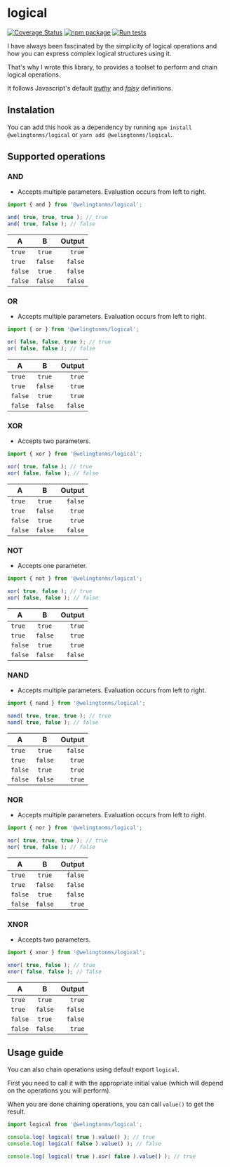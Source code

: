 # logical

[![Coverage Status](https://img.shields.io/coveralls/github/welingtonms/logical?style=flat-square)](https://coveralls.io/github/welingtonms/logical)
[![npm package](https://img.shields.io/npm/v/@welingtonms/logical?style=flat-square)](https://www.npmjs.com/package/@welingtonms/logical)
[![Run tests](https://github.com/welingtonms/logical/actions/workflows/test.yml/badge.svg?branch=main)](https://github.com/welingtonms/logical/actions/workflows/test.yml)

I have always been fascinated by the simplicity of logical operations and how you can express complex logical structures using it.

That's why I wrote this library, to provides a toolset to perform and chain logical operations.

It follows Javascript's default [_truthy_](https://developer.mozilla.org/en-US/docs/Glossary/Truthy) and [_falsy_](https://developer.mozilla.org/en-US/docs/Glossary/Falsy) definitions.

## Instalation

You can add this hook as a dependency by running `npm install @welingtonms/logical` or `yarn add @welingtonms/logical`.

## Supported operations

### AND

-   Accepts multiple parameters. Evaluation occurs from left to right.

```js
import { and } from '@welingtonms/logical';

and( true, true, true ); // true
and( true, false ); // false
```

| A       |    B    |  Output |
| ------- | :-----: | ------: |
| `true`  | `true`  |  `true` |
| `true`  | `false` | `false` |
| `false` | `true`  | `false` |
| `false` | `false` | `false` |

### OR

-   Accepts multiple parameters. Evaluation occurs from left to right.

```js
import { or } from '@welingtonms/logical';

or( false, false, true ); // true
or( false, false ); // false
```

| A       |    B    |  Output |
| ------- | :-----: | ------: |
| `true`  | `true`  |  `true` |
| `true`  | `false` |  `true` |
| `false` | `true`  |  `true` |
| `false` | `false` | `false` |

### XOR

-   Accepts two parameters.

```js
import { xor } from '@welingtonms/logical';

xor( true, false ); // true
xor( false, false ); // false
```

| A       |    B    |  Output |
| ------- | :-----: | ------: |
| `true`  | `true`  | `false` |
| `true`  | `false` |  `true` |
| `false` | `true`  |  `true` |
| `false` | `false` | `false` |

### NOT

-   Accepts one parameter.

```js
import { not } from '@welingtonms/logical';

xor( true, false ); // true
xor( false, false ); // false
```

| A       |    B    |  Output |
| ------- | :-----: | ------: |
| `true`  | `true`  |  `true` |
| `true`  | `false` |  `true` |
| `false` | `true`  |  `true` |
| `false` | `false` | `false` |

### NAND

-   Accepts multiple parameters. Evaluation occurs from left to right.

```js
import { nand } from '@welingtonms/logical';

nand( true, true, true ); // true
nand( true, false ); // false
```

| A       |    B    |  Output |
| ------- | :-----: | ------: |
| `true`  | `true`  | `false` |
| `true`  | `false` |  `true` |
| `false` | `true`  |  `true` |
| `false` | `false` |  `true` |

### NOR

-   Accepts multiple parameters. Evaluation occurs from left to right.

```js
import { nor } from '@welingtonms/logical';

nor( true, true, true ); // true
nor( true, false ); // false
```

| A       |    B    |  Output |
| ------- | :-----: | ------: |
| `true`  | `true`  | `false` |
| `true`  | `false` | `false` |
| `false` | `true`  | `false` |
| `false` | `false` |  `true` |

### XNOR

-   Accepts two parameters.

```js
import { xnor } from '@welingtonms/logical';

xnor( true, false ); // true
xnor( false, false ); // false
```

| A       |    B    |  Output |
| ------- | :-----: | ------: |
| `true`  | `true`  |  `true` |
| `true`  | `false` | `false` |
| `false` | `true`  | `false` |
| `false` | `false` |  `true` |

## Usage guide

You can also chain operations using default export `logical`.

First you need to call it with the appropriate initial value (which will depend on the operations you will perform).

When you are done chaining operations, you can call `value()` to get the result.

```js
import logical from '@welingtonms/logical';

console.log( logical( true ).value() ); // true
console.log( logical( false ).value() ); // false

console.log( logical( true ).xor( false ).value() ); // true
```
